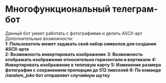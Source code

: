 <h1>Многофункциональный телеграм-бот</h1>
<div>Данный бот умеет работать с фотографиями и делать ASCII-арт</div>
<div>Дополнительные возможности:<br>
    <b>1: Пользователь может задавать свой набор символов для создания ASCII-арта</b>
    <br>
    <b>2: Возможность инвертировать изображение</b>
    <b>3: Возможность отображать изображение относительно горизонтали и вертикали</b>
    <b>4: Инвертировать изображение в тепловую карту</b>
    <b>5: Изменение размера фотографии с сохранением пропорции до 512 пикселей</b>
    <b>6: По команде <em>/random_joke</em> бот отправляет случайную шутку</b>
</div>